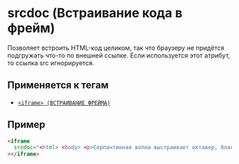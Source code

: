 # srcdoc (Встраивание кода в фрейм)

Позволяет встроить HTML-код целиком, так что браузеру не придётся подгружать что-то по внешней ссылке. Если используется этот атрибут, то ссылка src игнорируется.

## Применяется к тегам

- [`<iframe> (ВСТРАИВАНИЕ ФРЕЙМА)`](<../TAGS MEDIA/iframe (ВСТРАИВАНИЕ ФРЕЙМА).md>)

## Пример

```html
<iframe
  srcdoc="<html> <body> <p>Серпантинная волна выстраивает октавер, благодаря широким мелодическим скачкам.</p>"
></iframe>
```
